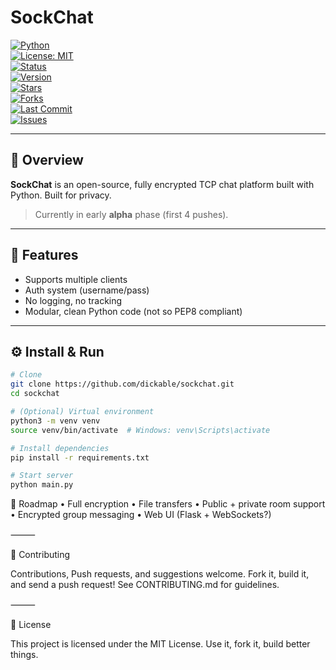 # SockChat

[![Python](https://img.shields.io/badge/Python-3.10-blue?logo=python&logoColor=white)](https://www.python.org/)  
[![License: MIT](https://img.shields.io/badge/License-MIT-yellow.svg)](LICENSE)  
[![Status](https://img.shields.io/badge/status-alpha-red)]()  
[![Version](https://img.shields.io/badge/version-0.1.0--alpha-orange)]()  
[![Stars](https://img.shields.io/github/stars/dickable/sockchat?style=social)](https://github.com/dickable/sockchat/stargazers)  
[![Forks](https://img.shields.io/github/forks/dickable/sockchat?style=social)](https://github.com/dickable/sockchag/network/members)  
[![Last Commit](https://img.shields.io/github/last-commit/dickable/sockchat?color=brightgreen)](https://github.com/dickable/sockchat/commits/main)  
[![Issues](https://img.shields.io/github/issues/dickable/sockchat)](https://github.com/dickable/sockchat/issues)

---

## 🔐 Overview

**SockChat** is an open-source, fully encrypted TCP chat platform built with Python. Built for privacy.

> Currently in early **alpha** phase (first 4 pushes).

---

## 🚀 Features

- Supports multiple clients
- Auth system (username/pass)
- No logging, no tracking
- Modular, clean Python code (not so PEP8 compliant)

---

## ⚙️ Install & Run

```bash
# Clone
git clone https://github.com/dickable/sockchat.git
cd sockchat

# (Optional) Virtual environment
python3 -m venv venv
source venv/bin/activate  # Windows: venv\Scripts\activate

# Install dependencies
pip install -r requirements.txt

# Start server
python main.py
```

📌 Roadmap
  • Full encryption
	•	File transfers
	•	Public + private room support
	•	Encrypted group messaging
	•	Web UI (Flask + WebSockets?)

⸻

🤝 Contributing

Contributions, Push requests, and suggestions welcome.
Fork it, build it, and send a push request!
See CONTRIBUTING.md for guidelines.

⸻

📜 License

This project is licensed under the MIT License. Use it, fork it, build better things.
